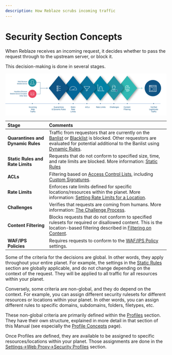 ```yaml
---
description: How Reblaze scrubs incoming traffic
---
```


# Security Section Concepts

When Reblaze receives an incoming request, it decides whether to pass the request through to the upstream server, or block it.

This decision-making is done in several stages. 

![](../../.gitbook/assets/reblaze-stages%20%282%29.png)

| Stage | Comments |
| :--- | :--- |
| **Quarantines and Dynamic Rules** | Traffic from requestors that are currently on the [Banlist](quarantined.md#banlist) or [Blacklist](quarantined.md#blacklist) is blocked. Other requestors are evaluated for potential additional to the Banlist using [Dynamic Rules](dynamic-rules.md). |
| **Static Rules and Rate Limits** | Requests that do not conform to specified size, time, and rate limits are blocked. More information: [Static Rules](static-rules.md) |
| **ACLs** | Filtering based on [Access Control Lists](profiles/acl-policies.md), including [Custom Signatures](profiles/acl-policies.md#custom-signature). |
| **Rate Limits** | Enforces rate limits defined for specific locations/resources within the planet. More information: [Setting Rate Limits for a Location](../settings/web-proxy/security-profiles.md#setting-rate-limits-for-a-location). |
| **Challenges** | Verifies that requests are coming from humans. More information: [The Challenge Process](../reblaze-traffic/traffic-concepts.md#the-challenge-process). |
| **Content Filtering**  | Blocks requests that do not conform to specified rulesets for required or disallowed content. This is the location-based filtering described in [Filtering on Content](../../using-the-product/how-do-i.../filter-by-content.md).  |
| **WAF/IPS Policies** | Requires requests to conform to the [WAF/IPS Policy](profiles/waf-ips-policies.md) settings. |

Some of the criteria for the decisions are global. In other words, they apply throughout your entire planet. For example, the settings in the [Static Rules](static-rules.md) section are globally applicable, and do not change depending on the context of the request. They will be applied to all traffic for all resources within your planet.

Conversely, some criteria are non-global, and they do depend on the context. For example, you can assign different security rulesets for different resources or locations within your planet. In other words, you can assign different rules to specific domains, subdomains, folders, filetypes, etc. 

These non-global criteria are primarily defined within the [Profiles](profiles/) section. They have their own structure, explained in more detail in that section of this Manual \(see especially the [Profile Concepts](profiles/profile-concepts.md) page\). 

Once Profiles are defined, they are available to be assigned to specific resources/locations within your planet. Those assignments are done in the [Settings-&gt;Web Proxy-&gt;Security Profiles](../settings/web-proxy/) section.

